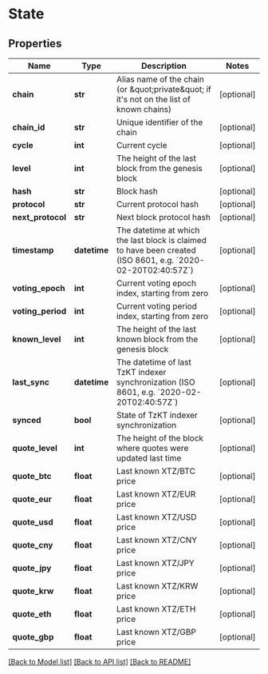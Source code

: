 # State

## Properties
Name | Type | Description | Notes
------------ | ------------- | ------------- | -------------
**chain** | **str** | Alias name of the chain (or \&quot;private\&quot; if it&#x27;s not on the list of known chains) | [optional] 
**chain_id** | **str** | Unique identifier of the chain | [optional] 
**cycle** | **int** | Current cycle | [optional] 
**level** | **int** | The height of the last block from the genesis block | [optional] 
**hash** | **str** | Block hash | [optional] 
**protocol** | **str** | Current protocol hash | [optional] 
**next_protocol** | **str** | Next block protocol hash | [optional] 
**timestamp** | **datetime** | The datetime at which the last block is claimed to have been created (ISO 8601, e.g. &#x60;2020-02-20T02:40:57Z&#x60;) | [optional] 
**voting_epoch** | **int** | Current voting epoch index, starting from zero | [optional] 
**voting_period** | **int** | Current voting period index, starting from zero | [optional] 
**known_level** | **int** | The height of the last known block from the genesis block | [optional] 
**last_sync** | **datetime** | The datetime of last TzKT indexer synchronization (ISO 8601, e.g. &#x60;2020-02-20T02:40:57Z&#x60;) | [optional] 
**synced** | **bool** | State of TzKT indexer synchronization | [optional] 
**quote_level** | **int** | The height of the block where quotes were updated last time | [optional] 
**quote_btc** | **float** | Last known XTZ/BTC price | [optional] 
**quote_eur** | **float** | Last known XTZ/EUR price | [optional] 
**quote_usd** | **float** | Last known XTZ/USD price | [optional] 
**quote_cny** | **float** | Last known XTZ/CNY price | [optional] 
**quote_jpy** | **float** | Last known XTZ/JPY price | [optional] 
**quote_krw** | **float** | Last known XTZ/KRW price | [optional] 
**quote_eth** | **float** | Last known XTZ/ETH price | [optional] 
**quote_gbp** | **float** | Last known XTZ/GBP price | [optional] 

[[Back to Model list]](../README.md#documentation-for-models) [[Back to API list]](../README.md#documentation-for-api-endpoints) [[Back to README]](../README.md)

